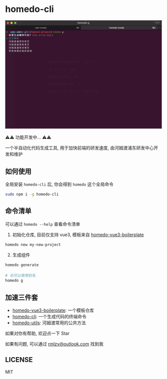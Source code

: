 # homedo-cli

![](./doc/preview.png)

⚠️⚠️ 功能开发中... ⚠️⚠️

一个半自动化代码生成工具, 用于加快前端的研发速度, 由河姆渡浦东研发中心开发和维护

## 如何使用
全局安装 `homedo-cli` 后, 你会得到 `homedo` 这个全局命令

```bash
sudo npm i -g homedo-cli
```

## 命令清单
可以通过 `homedo --help` 查看命令清单

1. 初始化仓库, 目前仅支持 vue3, 模板来自 [homedo-vue3-boilerplate](https://github.com/rmlzy/homedo-vue3-boilerplate)

```bash
homedo new my-new-project
```

2. 生成组件

```bash
homedo generate

# 也可以使用别名
homedo g
```

## 加速三件套
+ [homedo-vue3-boilerplate](https://github.com/rmlzy/homedo-vue3-boilerplate): 一个模板仓库
+ [homedo-cli](https://github.com/rmlzy/homedo-cli): 一个生成代码的终端命令
+ [homedo-utils](https://github.com/rmlzy/homedo-utils): 河姆渡常用的公共方法

如果对你有帮助, 欢迎点一下 Star

如果有问题, 可以通过 rmlzy@outlook.com 找到我

## LICENSE
MIT

